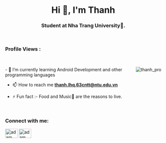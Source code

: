 <h1 align="center">Hi 👋, I'm Thanh</h1>
<h3 align="center">Student at Nha Trang University🌟.</h3>
<br>
<p align="right"> <h3>Profile Views :</h3>
  </p>
<br>
<p><img align="right" src="https://github.com/Adam-pw/Adam-pw/blob/main/animation_500_kxa883sd.gif" alt="thanh_pro" /></p>
- 🌱 I’m currently learning Android Development and other programming languages

- 📫 How to reach me **thanh.lhq.63cntt@ntu.edu.vn**

- ⚡ Fun fact :- Food and Music🎵 are the reasons to live.
<br>

<h3 align="left">Connect with me:</h3>
<p align="left">
  <a href="https://www.linkedin.com/in/thanh-l%C3%AA-ho%C3%A0ng-qu%E1%BB%91c-ba8b88244/" target="blank"><img align="center"
      src="https://raw.githubusercontent.com/rahuldkjain/github-profile-readme-generator/master/src/images/icons/Social/linked-in-alt.svg"
      alt="adam pithewan" height="30" width="40" /></a>
  <a href="https://www.facebook.com/lehoangquocthan" target="blank"><img align="center"
      src="https://raw.githubusercontent.com/rahuldkjain/github-profile-readme-generator/master/src/images/icons/Social/facebook.svg"
      alt="adam pithen wala" height="30" width="40" /></a>
</p>

<br>
